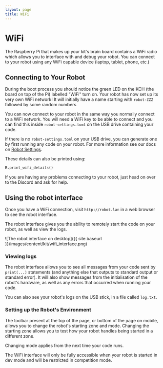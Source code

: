 ```yaml
---
layout: page
title: WiFi
---
```



# WiFi

The Raspberry Pi that makes up your kit's brain board contains a WiFi radio which allows you to interface with and debug your robot.
You can connect to your robot using any WiFi capable device (laptop, tablet, phone, etc.)


## Connecting to Your Robot

During the boot process you should notice the green LED on the KCH (the board on top of the Pi) labelled "WiFi" turn on.
Your robot has now set up its very own WiFi network!
It will initially have a name starting with `robot-ZZZ` followed by some random numbers.

You can now connect to your robot in the same way you normally connect to a WiFi network.
You will need a WiFi key to be able to connect and you can find this inside `robot-settings.toml` on the USB drive containing your code.

<div class="info">
    If there is no <code>robot-settings.toml</code> on your USB drive, you can generate one by first running any code on your robot.
    For more information see our docs on <a href="{{ site.baseurl }}/kit/brain_board#robot-settings">Robot Settings</a>.
</div>

These details can also be printed using:
~~~~~ python
R.print_wifi_details()
~~~~~

If you are having any problems connecting to your robot, just head on over to the Discord and ask for help.


## Using the robot interface

Once you have a WiFi connection, visit `http://robot.lan` in a web browser to see the robot interface.

The robot interface gives you the ability to remotely start the code on your robot, as well as view the logs.

![The robot interface on desktop]({{ site.baseurl }}/images/content/kit/wifi_interface.png)


### Viewing logs

The robot interface allows you to see all messages from your code sent by `print(...)` statements (and anything else that outputs to standard output or standard error).
It will also show messages from the initialisation of the robot's hardware, as well as any errors that occurred when running your code.

You can also see your robot's logs on the USB stick, in a file called
`log.txt`.

### Setting up the Robot's Environment

The toolbar present at the top of the page, or bottom of the page on mobile, allows you to change the robot's starting zone and mode.
Changing the starting zone allows you to test how your robot handles being started in a different zone.

Changing mode applies from the next time your code runs.

The WiFi interface will only be fully accessible when your robot is started in dev mode and will be restricted in competition mode.
